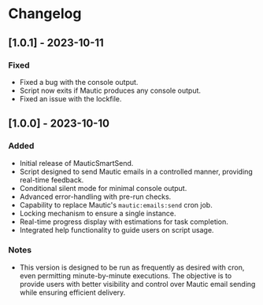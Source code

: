 # Changelog

## [1.0.1] - 2023-10-11

### Fixed
- Fixed a bug with the console output.
- Script now exits if Mautic produces any console output.
- Fixed an issue with the lockfile.

## [1.0.0] - 2023-10-10

### Added
- Initial release of MauticSmartSend.
- Script designed to send Mautic emails in a controlled manner, providing real-time feedback.
- Conditional silent mode for minimal console output.
- Advanced error-handling with pre-run checks.
- Capability to replace Mautic's `mautic:emails:send` cron job.
- Locking mechanism to ensure a single instance.
- Real-time progress display with estimations for task completion.
- Integrated help functionality to guide users on script usage.

### Notes
- This version is designed to be run as frequently as desired with cron, even permitting minute-by-minute executions. The objective is to provide users with better visibility and control over Mautic email sending while ensuring efficient delivery.

